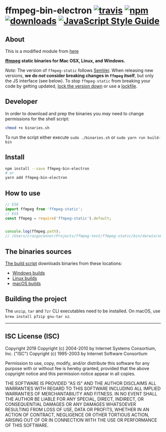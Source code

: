# ffmpeg-bin-electron [![travis][travis-image]][travis-url] [![npm][npm-image]][npm-url] [![downloads][downloads-image]][downloads-url] [![JavaScript Style Guide](https://img.shields.io/badge/code_style-standard-brightgreen.svg)](https://standardjs.com)

[travis-image]: https://travis-ci.org/Kamicast/ffmpeg-bin-electron.svg?branch=master
[travis-url]: https://travis-ci.org/Kamicast/ffmpeg-bin-electron
[npm-image]: https://img.shields.io/npm/v/Kamicast/ffmpeg-bin-electron.svg
[npm-url]: https://npmjs.org/package/Kamicast/ffmpeg-bin-electron
[downloads-image]: https://img.shields.io/npm/dm/Kamicast/ffmpeg-bin-electron.svg
[downloads-url]: https://npmjs.org/package/Kamicast/ffmpeg-bin-electron

## About

This is a modified module from [here](https://github.com/eugeneware/ffmpeg-static)

**[ffmpeg](https://ffmpeg.org) static binaries for Mac OSX, Linux, and Windows.**

*Note:* The version of `ffmpeg-static` follows [SemVer](http://semver.org). When releasing new versions, **we do *not* consider breaking changes in `ffmpeg` itself**, but only the JS interface (see below). To stop `ffmpeg-static` from breaking your code by getting updated, [lock the version down](https://docs.npmjs.com/files/package.json#dependencies) or use a [lockfile](https://docs.npmjs.com/files/package-lock.json).


## Developer
In order to download and prep the binaries you *may* need to change permissions for the shell script:

```sh
chmod +x binaries.sh
```

To run the script either execute `sudo ./binaries.sh` or `sudo yarn run build-bin`

## Install
```sh
npm install --save ffmpeg-bin-electron
# or
yarn add ffmpeg-bin-electron
```

## How to use
```js
// ES6
import ffmpeg from 'ffmpeg-static';
// ES5
const ffmpeg = require('ffmpeg-static').default;


console.log(ffmpeg.path);
// /Users/craigoconnor/Projects/ffmpeg-test/ffmpeg-static/bin/darwin/x64/ffmpeg
```


## The binaries sources

[The build script](build/index.sh) downloads binaries from these locations:

- [Windows builds](https://ffmpeg.zeranoe.com/builds/win64/static/)
- [Linux builds](https://johnvansickle.com/ffmpeg/)
- [macOS builds](https://evermeet.cx/pub/ffmpeg/)

## Building the project

The `unzip`, `tar` and `7zr` CLI executables need to be installed. On macOS, use `brew install p7zip gnu-tar xz`.

---

## ISC License (ISC)

Copyright 2019 <Kamicast>
Copyright (c) 2004-2010 by Internet Systems Consortium, Inc. ("ISC")
Copyright (c) 1995-2003 by Internet Software Consortium


Permission to use, copy, modify, and/or distribute this software for any purpose with or without fee is hereby granted, provided that the above copyright notice and this permission notice appear in all copies.

THE SOFTWARE IS PROVIDED "AS IS" AND THE AUTHOR DISCLAIMS ALL WARRANTIES WITH REGARD TO THIS SOFTWARE INCLUDING ALL IMPLIED WARRANTIES OF MERCHANTABILITY AND FITNESS. IN NO EVENT SHALL THE AUTHOR BE LIABLE FOR ANY SPECIAL, DIRECT, INDIRECT, OR CONSEQUENTIAL DAMAGES OR ANY DAMAGES WHATSOEVER RESULTING FROM LOSS OF USE, DATA OR PROFITS, WHETHER IN AN ACTION OF CONTRACT, NEGLIGENCE OR OTHER TORTIOUS ACTION, ARISING OUT OF OR IN CONNECTION WITH THE USE OR PERFORMANCE OF THIS SOFTWARE.
